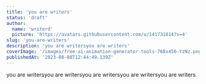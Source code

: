 ```yaml
---
title: 'you are writers'
status: 'draft'
author:
  name: 'writerd'
  picture: 'https://avatars.githubusercontent.com/u/141731814?v=4'
slug: 'you-are-writers'
description: 'you are writersyou are writers'
coverImage: '/images/free-ai-animation-generator-tools-768x456-YzNz.png'
publishedAt: '2023-08-08T12:44:49.139Z'
---
```


you are writersyou are writersyou are writersyou are writersyou are writers

